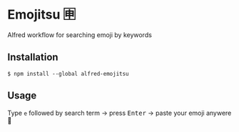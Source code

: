 # Emojitsu 🈸

Alfred workflow for searching emoji by keywords

## Installation

```shell
$ npm install --global alfred-emojitsu
```

## Usage

Type `e` followed by search term -> press <kbd>Enter</kbd> -> paste your emoji anywere 💁

